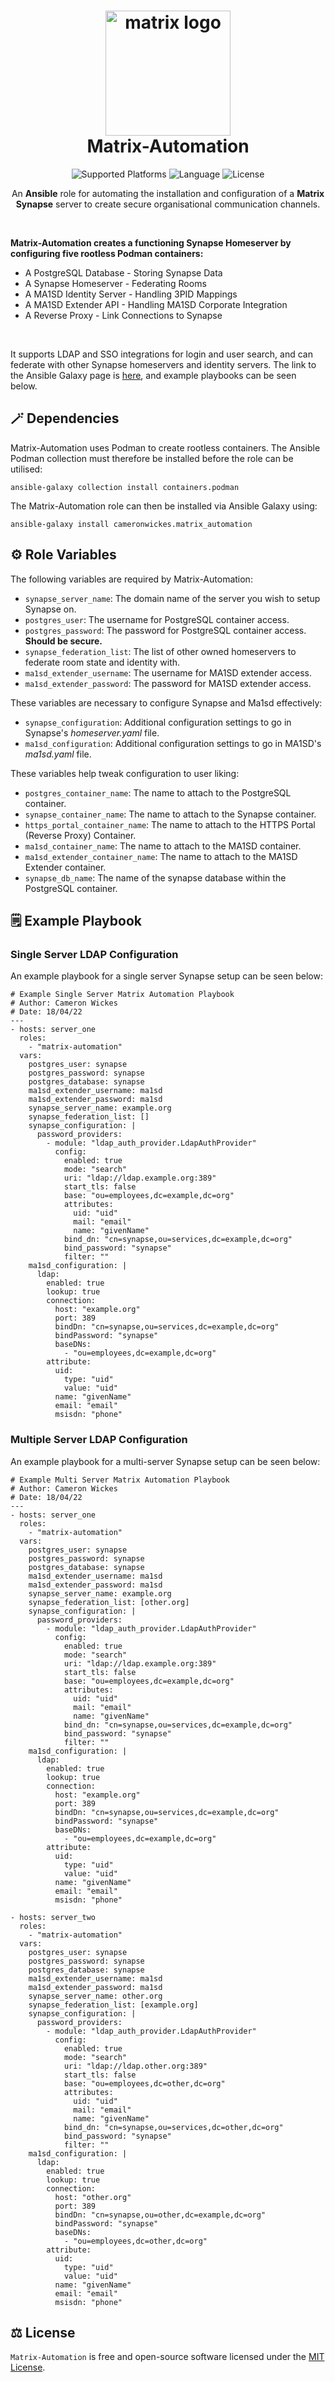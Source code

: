 <h1 align="center">
  <img alt="matrix logo" src="https://element.io/images/logo-mark-primary.svg" width="200px"/><br/>
  Matrix-Automation
</h1>

<p align="center">
  <img alt="Supported Platforms" src="https://img.shields.io/badge/Platform-Ubuntu-blueviolet?color=blue&style=for-the-badge">
  <img alt="Language" src="https://img.shields.io/badge/Language-Ansible-blue?color=blueviolet&style=for-the-badge">
  <img alt="License" src="https://img.shields.io/github/license/cameronwickes/matrix-automation?color=brightgreen&style=for-the-badge">
</p>

<p align="center">
  An <b>Ansible</b> role for automating the installation and configuration of a <b>Matrix Synapse</b> server to create secure organisational communication channels.
</p>

<br/>

<p>
  <b>Matrix-Automation creates a functioning Synapse Homeserver by configuring five rootless Podman containers:</b>
  <ul>
    <li>A PostgreSQL Database - Storing Synapse Data</li>
    <li>A Synapse Homeserver - Federating Rooms</li>
    <li>A MA1SD Identity Server - Handling 3PID Mappings</li>
    <li>A MA1SD Extender API - Handling MA1SD Corporate Integration</li>
    <li>A Reverse Proxy - Link Connections to Synapse</li>
  </ul>
  
  </br>
  
  It supports LDAP and SSO integrations for login and user search, and can federate with other Synapse homeservers and identity servers. The link to the Ansible Galaxy page is <a target="_blank" href="https://galaxy.ansible.com/cameronwickes/matrix_automation">here</a>, and example playbooks can be seen below.
</p>

## 🪄 Dependencies

Matrix-Automation uses Podman to create rootless containers. The Ansible Podman collection must therefore be installed before the role can be utilised:

`ansible-galaxy collection install containers.podman`

The Matrix-Automation role can then be installed via Ansible Galaxy using:

`ansible-galaxy install cameronwickes.matrix_automation`
 
## ⚙️ Role Variables

The following variables are required by Matrix-Automation:

- `synapse_server_name`: The domain name of the server you wish to setup Synapse on.
- `postgres_user`: The username for PostgreSQL container access.
- `postgres_password`: The password for PostgreSQL container access. **Should be secure.**
- `synapse_federation_list`: The list of other owned homeservers to federate room state and identity with.
- `ma1sd_extender_username`: The username for MA1SD extender access.
- `ma1sd_extender_password`: The password for MA1SD extender access.

These variables are necessary to configure Synapse and Ma1sd effectively:

- `synapse_configuration`: Additional configuration settings to go in Synapse's *homeserver.yaml* file.
- `ma1sd_configuration`: Additional configuration settings to go in MA1SD's *ma1sd.yaml* file.

These variables help tweak configuration to user liking:

- `postgres_container_name`: The name to attach to the PostgreSQL container.
- `synapse_container_name`: The name to attach to the Synapse container.
- `https_portal_container_name`: The name to attach to the HTTPS Portal (Reverse Proxy) Container.
- `ma1sd_container_name`: The name to attach to the MA1SD container.
- `ma1sd_extender_container_name`: The name to attach to the MA1SD Extender container.
- `synapse_db_name`: The name of the synapse database within the PostgreSQL container.

## 🗒️ Example Playbook

### Single Server LDAP Configuration

An example playbook for a single server Synapse setup can be seen below:

```
# Example Single Server Matrix Automation Playbook
# Author: Cameron Wickes
# Date: 18/04/22
---
- hosts: server_one
  roles:
    - "matrix-automation"
  vars:
    postgres_user: synapse
    postgres_password: synapse
    postgres_database: synapse
    ma1sd_extender_username: ma1sd
    ma1sd_extender_password: ma1sd
    synapse_server_name: example.org
    synapse_federation_list: []
    synapse_configuration: |
      password_providers:
        - module: "ldap_auth_provider.LdapAuthProvider"
          config:
            enabled: true
            mode: "search"
            uri: "ldap://ldap.example.org:389"
            start_tls: false
            base: "ou=employees,dc=example,dc=org"
            attributes:
              uid: "uid"
              mail: "email"
              name: "givenName"
            bind_dn: "cn=synapse,ou=services,dc=example,dc=org"
            bind_password: "synapse"
            filter: ""
    ma1sd_configuration: |
      ldap:
        enabled: true
        lookup: true
        connection:
          host: "example.org"
          port: 389
          bindDn: "cn=synapse,ou=services,dc=example,dc=org"
          bindPassword: "synapse"
          baseDNs:
            - "ou=employees,dc=example,dc=org"
        attribute:
          uid:
            type: "uid"
            value: "uid"
          name: "givenName"
          email: "email"
          msisdn: "phone"
```

### Multiple Server LDAP Configuration

An example playbook for a multi-server Synapse setup can be seen below:


```
# Example Multi Server Matrix Automation Playbook
# Author: Cameron Wickes
# Date: 18/04/22
---
- hosts: server_one
  roles:
    - "matrix-automation"
  vars:
    postgres_user: synapse
    postgres_password: synapse
    postgres_database: synapse
    ma1sd_extender_username: ma1sd
    ma1sd_extender_password: ma1sd
    synapse_server_name: example.org
    synapse_federation_list: [other.org]
    synapse_configuration: |
      password_providers:
        - module: "ldap_auth_provider.LdapAuthProvider"
          config:
            enabled: true
            mode: "search"
            uri: "ldap://ldap.example.org:389"
            start_tls: false
            base: "ou=employees,dc=example,dc=org"
            attributes:
              uid: "uid"
              mail: "email"
              name: "givenName"
            bind_dn: "cn=synapse,ou=services,dc=example,dc=org"
            bind_password: "synapse"
            filter: ""
    ma1sd_configuration: |
      ldap:
        enabled: true
        lookup: true
        connection:
          host: "example.org"
          port: 389
          bindDn: "cn=synapse,ou=services,dc=example,dc=org"
          bindPassword: "synapse"
          baseDNs:
            - "ou=employees,dc=example,dc=org"
        attribute:
          uid:
            type: "uid"
            value: "uid"
          name: "givenName"
          email: "email"
          msisdn: "phone"
          
- hosts: server_two
  roles:
    - "matrix-automation"
  vars:
    postgres_user: synapse
    postgres_password: synapse
    postgres_database: synapse
    ma1sd_extender_username: ma1sd
    ma1sd_extender_password: ma1sd
    synapse_server_name: other.org
    synapse_federation_list: [example.org]
    synapse_configuration: |
      password_providers:
        - module: "ldap_auth_provider.LdapAuthProvider"
          config:
            enabled: true
            mode: "search"
            uri: "ldap://ldap.other.org:389"
            start_tls: false
            base: "ou=employees,dc=other,dc=org"
            attributes:
              uid: "uid"
              mail: "email"
              name: "givenName"
            bind_dn: "cn=synapse,ou=services,dc=other,dc=org"
            bind_password: "synapse"
            filter: ""
    ma1sd_configuration: |
      ldap:
        enabled: true
        lookup: true
        connection:
          host: "other.org"
          port: 389
          bindDn: "cn=synapse,ou=other,dc=example,dc=org"
          bindPassword: "synapse"
          baseDNs:
            - "ou=employees,dc=other,dc=org"
        attribute:
          uid:
            type: "uid"
            value: "uid"
          name: "givenName"
          email: "email"
          msisdn: "phone"
```

## ⚖️ License

`Matrix-Automation` is free and open-source software licensed under the [MIT License](https://github.com/cameronwickes/matrix-automation/blob/main/LICENSE).
